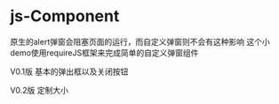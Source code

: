 # js-Component
原生的alert弹窗会阻塞页面的运行，而自定义弹窗则不会有这种影响
这个小demo使用requireJS框架来完成简单的自定义弹窗组件

V0.1版
  基本的弹出框以及关闭按钮


V0.2版
  定制大小

